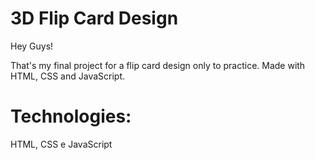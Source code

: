 # 3D Flip Card Design

Hey Guys!

That's my final project for a flip card design only to practice. Made with HTML, CSS and JavaScript.


<div class="Title">
<h1> Technologies: </h1>
<p> HTML, CSS e JavaScript </p>
</div>

<!-- Hendell Costa -->
